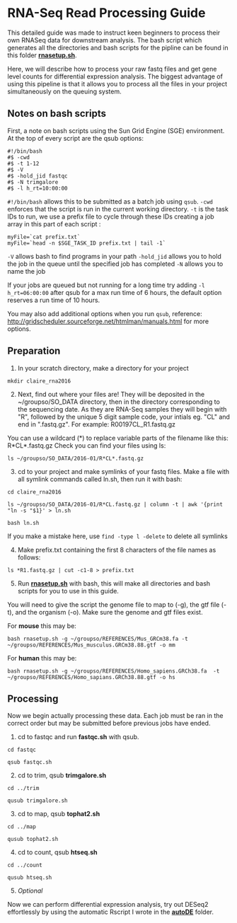 # RNA-Seq Read Processing Guide

This detailed guide was made to instruct keen beginners to process their own RNASeq data for downstream analysis.
The bash script which generates all the directories and bash scripts for the pipline can be found in this folder [**rnasetup.sh**](rnasetup.sh).

Here, we will describe how to process your raw fastq files and get gene level counts for differential expression analysis.
The biggest advantage of using this pipeline is that it allows you to process all the files in your project simultaneously on the queuing system.

## Notes on bash scripts

First, a note on bash scripts using the Sun Grid Engine (SGE) environment. 
At the top of every script are the qsub options:

```
#!/bin/bash
#$ -cwd
#$ -t 1-12
#$ -V
#$ -hold_jid fastqc
#$ -N trimgalore
#$ -l h_rt=10:00:00

```

```#!/bin/bash``` allows this to be submitted as a batch job using ```qsub```.
```-cwd``` enforces that the script is run in the current working directory.
```-t``` is the task IDs to run, we use a prefix file to cycle through these IDs creating a job array in this part of each script :

```
myFile=`cat prefix.txt`
myFile=`head -n $SGE_TASK_ID prefix.txt | tail -1`
```

```-V``` allows bash to find programs in your path
```-hold_jid``` allows you to hold the job in the queue until the specified job has completed
```-N``` allows you to name the job

If your jobs are queued but not running for a long time try adding ```-l h_rt=06:00:00``` after qsub for a max run time of 6 hours,
the default option reserves a run time of 10 hours.

You may also add additional options when you run ```qsub```, reference: http://gridscheduler.sourceforge.net/htmlman/manuals.html for more options.



## Preparation

1) In your scratch directory, make a directory for your project

``` 
mkdir claire_rna2016 

```
2) Next, find out where your files are!
They will be deposited in the ~/groupso/SO_DATA directory, then in the directory corresponding to the sequencing date.
As they are RNA-Seq samples they will begin with "R", followed by the unique 5 digit sample code, your intials eg. "CL" and end in ".fastq.gz". For example: R00197CL_R1.fastq.gz

You can use a wildcard (\*) to replace variable parts of the filename like this: R\*CL\*.fastq.gz
Check you can find your files using ls:

```
ls ~/groupso/SO_DATA/2016-01/R*CL*.fastq.gz
```

3) cd to your project and make symlinks of your fastq files.
Make a file with all symlink commands called ln.sh, then run it with bash:

```
cd claire_rna2016 

ls ~/groupso/SO_DATA/2016-01/R*CL.fastq.gz | column -t | awk '{print "ln -s "$1}' > ln.sh

bash ln.sh
```
If you make a mistake here, use ```find -type l -delete``` to delete all symlinks


4) Make prefix.txt containing the first 8 characters of the file names as follows:

```
ls *R1.fastq.gz | cut -c1-8 > prefix.txt
```

5) Run [**rnasetup.sh**](rnasetup.sh) with bash, this will make all directories and bash scripts for you to use in this guide.

You will need to give the script the genome file to map to (-g), the gtf file (-t), and the organism (-o).
Make sure the genome and gtf files exist.

For **mouse** this may be:

```
bash rnasetup.sh -g ~/groupso/REFERENCES/Mus_GRCm38.fa -t ~/groupso/REFERENCES/Mus_musculus.GRCm38.88.gtf -o mm

```
For **human** this may be:

```
bash rnasetup.sh -g ~/groupso/REFERENCES/Homo_sapiens.GRCh38.fa  -t ~/groupso/REFERENCES/Homo_sapians.GRCh38.88.gtf -o hs

```

## Processing

Now we begin actually processing these data. Each job must be ran in the correct order but may be submitted before previous jobs have ended.

1) cd to fastqc and run **fastqc.sh** with qsub.

```
cd fastqc 

qsub fastqc.sh

```

2) cd to trim, qsub **trimgalore.sh**

```
cd ../trim 

qusub trimgalore.sh

```

3) cd to map, qsub **tophat2.sh** 

```
cd ../map 

qusub tophat2.sh

```

4) cd to count, qsub **htseq.sh** 

```
cd ../count

qusub htseq.sh

```
5) *Optional* 

Now we can perform differential expression analysis, try out DESeq2 effortlessly by using the automatic Rscript I wrote in the [**autoDE**](../../../tree/master/autoDE) folder.




